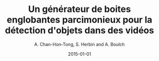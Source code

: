 ---
title: "Un générateur de boites englobantes parcimonieux pour la détection d'objets dans des vidéos"
collection: publications
permalink: /publications/2015-GRETSI
excerpt: ''
date: 2015-01-01
venue: 'XXV colloque Gretsi'
paperurl: ''
type: 'conference'
author: 'A. Chan-Hon-Tong, S. Herbin and A. Boulch'
pdf: https://hal.archives-ouvertes.fr/hal-01175556/document
bibtex: "@inproceedings{chanhontong:hal-01175556, <br/>
  TITLE = { {Un generateur de boites englobantes parcimonieux pour la detection d'objets dans des videos} },<br/>
  AUTHOR = {Chan-Hon-Tong, Adrien and Herbin, Stephane and Boulch, Alexandre},<br/>
  URL = {https://hal.archives-ouvertes.fr/hal-01175556},<br/>
  BOOKTITLE = { {XXV colloque Gretsi 2015} },<br/>
  ADDRESS = {Lyon, France},<br/>
  YEAR = {2015},<br/>
  MONTH = Sep,<br/>
  PDF = {https://hal.archives-ouvertes.fr/hal-01175556/file/chanhontong20.pdf},<br/>
  HAL_ID = {hal-01175556},<br/>
  HAL_VERSION = {v1},<br/>
}"
teaser: publications/2015-GRETSI-boxes.png
---